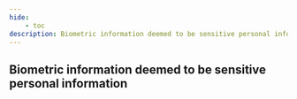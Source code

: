```yaml
---
hide:
    - toc
description: Biometric information deemed to be sensitive personal information
---
```


## Biometric information deemed to be sensitive personal information
